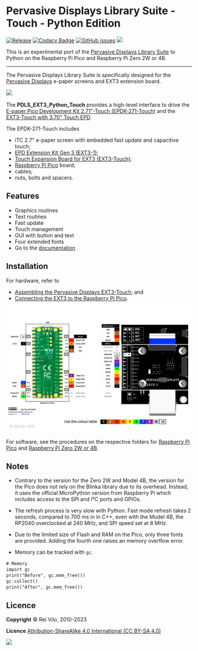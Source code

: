 # Pervasive Displays Library Suite - Touch - Python Edition 

[![Release](https://img.shields.io/github/v/release/rei-vilo/PDLS_EXT3_Python_Touch)](https://github.com/rei-vilo/PDLS_EXT3_Python_Touch/releases) [![Codacy Badge](https://app.codacy.com/project/badge/Grade/e7c079a51eaa494bacea1adade2574d9)](https://www.codacy.com/gh/rei-vilo/PDLS_EXT3_Python_Touch/dashboard?utm_source=github.com&amp;utm_medium=referral&amp;utm_content=rei-vilo/PDLS_EXT3_Python_Touch&amp;utm_campaign=Badge_Grade) [![GitHub issues](https://img.shields.io/github/issues/rei-vilo/PDLS_EXT3_Python_Touch)](https://github.com/rei-vilo/PDLS_EXT3_Python_Touch/issues) [![](https://img.shields.io/badge/-Documentation-blue)](https://rei-vilo.github.io/PDLS_EXT3_Basic_Documentation/html/index.html)

This is an experimental port of the [Pervasive Displays Library Suite](https://github.com/rei-vilo/PDLS_EXT3_Basic_Touch) to Python on the Raspberry Pi Pico and Raspberry Pi Zero 2W or 4B.

---

The Pervasive Displays Library Suite is specifically designed for the [Pervasive Displays](https://www.pervasivedisplays.com) e-paper screens and EXT3 extension board.

![](https://pdls.pervasivedisplays.com/userguide/img/Logo_PDI_text_320.png)

The **PDLS\_EXT3\_Python\_Touch** provides a high-level interface to drive the [E-paper Pico Development Kit 2.71"-Touch (EPDK-271-Touch)](https://www.pervasivedisplays.com/product/touch-expansion-board-ext3-touch/#tab-3) and the [EXT3-Touch with 3.70" Touch EPD](https://www.pervasivedisplays.com/product/touch-expansion-board-ext3-touch/#tab-2).

The EPDK-271-Touch includes

+ iTC 2.7" e-paper screen with embedded fast update and capacitive touch;
+ [EPD Extension Kit Gen 3 (EXT3-1)](https://www.pervasivedisplays.com/product/epd-extension-kit-gen-3-EXT3/);
+ [Touch Expansion Board for EXT3 (EXT3-Touch)](https://www.pervasivedisplays.com/product/touch-expansion-board-ext3-touch/); 
+ [Raspberry Pi Pico](https://www.raspberrypi.com/products/raspberry-pi-pico/) board;
+ cables; 
+ nuts, bolts and spacers.

## Features

+ Graphics routines
+ Text routines
+ Fast update
+ Touch management
+ GUI with button and text
+ Four extended fonts
+ Go to the [documentation](https://rei-vilo.github.io/PDLS_EXT3_Basic_Documentation/index.html) 

## Installation

For hardware, refer to

+ [Assembling the Pervasive Displays EXT3-Touch](https://embeddedcomputing.weebly.com/assembling-the-pervasive-displays-ext3-touch.html); and
+ [Connecting the EXT3 to the Raspberry Pi Pico](https://embeddedcomputing.weebly.com/connecting-the-ext3-to-the-raspberry-pi-pico.html).

![](Pico/EPDK-271-Touch.jpg)

For software, see the procedures on the respective folders for [Raspberry Pi Pico](./Pico/ReadMe.md) and [Raspberry Pi Zero 2W or 4B](./Zero2W_4B/ReadMe.md).

## Notes

+ Contrary to the version for the Zero 2W and Model 4B, the version for the Pico does not rely on the Blinka library due to its overhead. Instead, it uses the official MicroPython version from Raspberry Pi which includes access to the SPI and I&sup2;C ports and GPIOs. 

+ The refresh process is very slow with Python. Fast mode refresh takes 2 seconds, compared to 700 ms in in C++, even with the Model 4B, the RP2040 overclocked at 240 MHz, and SPI speed set at 8 MHz.

+ Due to the limited size of Flash and RAM on the Pico, only three fonts are provided. Adding the fourth one raises an memory overflow error.

+ Memory can be tracked with `gc`.

```
# Memory
import gc
print("Before", gc.mem_free())
gc.collect()
print("After", gc.mem_free())
```

## Licence

**Copyright** &copy; Rei Vilo, 2010-2023

**Licence** [Attribution-ShareAlike 4.0 International (CC BY-SA 4.0)](./LICENCE.md)

![](./by-nc-sa.svg)

